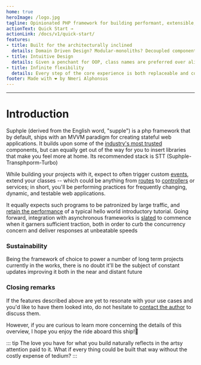 ```yaml
---
home: true
heroImage: /logo.jpg
tagline: Opinionated PHP framework for building performant, extensible, and testable web applications
actionText: Quick Start →
actionLink: /docs/v1/quick-start/
features:
- title: Built for the architecturally inclined
  details: Domain Driven Design? Modular-monoliths? Decoupled components? SOLID principles? Slim controllers? Service oriented architectures? If those terms appeal to you, you are at the right place!
- title: Intuitive Design
  details: Given a penchant for OOP, class names are preferred over aliases in all cases (labelling, payloads/DTOs, routing), both for instant recognition of its purpose and location, and for auto-wiring them. No includes, no folder scanning, no questionable instantiation (during booting or whenever) is done without your consent
- title: Infinite flexibility
  details: Every step of the core experience is both replaceable and configurable in order to maximize your comfort. No conventional assumptions are made regarding project's requirements
footer: Made with ❤️ by Nmeri Alphonsus
---
```



---
# Introduction

Suphple (derived from the English word, "supple") is a php framework that by default, ships with an MVVM paradigm 
for creating stateful web applications. It builds upon some of the [industry's most trusted](/docs/v1/database) components, but can equally get out of the way for you to insert libraries that make you feel more at home. Its recommended stack is STT (Suphple-Transphporm-Turbo)


While building your projects with it, expect to often trigger custom [events](/docs/v1/events), extend your classes -- which could be anything from [routes](/docs/v1/routing) to [controllers](/docs/v1/controllers) or services; in short, you'll be performing practices for frequently changing, dynamic, and testable web applications.

It equally expects such programs to be patronized by large traffic, and [retain the performance](/docs/v1/flows) of a typical hello world introductory tutorial. Going forward, integration with asynchronous frameworks is [slated](/docs/v1/roadmap) to commence when it garners sufficient traction, both in order to curb the concurrency concern and deliver responses at unbeatable speeds

<!-- #how does it compare against others?
Present performance benchmarks -->

### Sustainability

Being the framework of choice to power a number of long term projects currently in the works, there is no doubt it'll be the subject of constant updates improving it both in the near and distant future

### Closing remarks
If the features described above are yet to resonate with your use cases and you'd like to have them looked into, do not hesitate to [contact the author](mailto:vainglories@gmail.com) to discuss them. 

However, if you are curious to learn more concerning the details of this overview, I hope you enjoy the ride aboard this ship!🚤

::: tip
The love you have for what you build naturally reflects in the artsy attention paid to it. What if every thing could be built that way without the costly expense of tedium?
:::